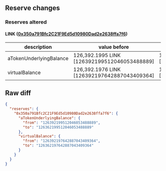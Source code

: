 ## Reserve changes

### Reserves altered

#### LINK ([0x350a791Bfc2C21F9Ed5d10980Dad2e2638ffa7f6](https://optimistic.etherscan.io/address/0x350a791Bfc2C21F9Ed5d10980Dad2e2638ffa7f6))

| description | value before | value after |
| --- | --- | --- |
| aTokenUnderlyingBalance | 126,392.1995 LINK [126392199512046053488889] | 126,362.1995 LINK [126362199512046053488889] |
| virtualBalance | 126,392.1976 LINK [126392197642887043409364] | 126,362.1976 LINK [126362197642887043409364] |


## Raw diff

```json
{
  "reserves": {
    "0x350a791Bfc2C21F9Ed5d10980Dad2e2638ffa7f6": {
      "aTokenUnderlyingBalance": {
        "from": "126392199512046053488889",
        "to": "126362199512046053488889"
      },
      "virtualBalance": {
        "from": "126392197642887043409364",
        "to": "126362197642887043409364"
      }
    }
  }
}
```